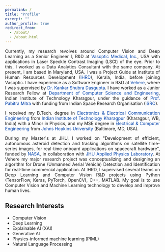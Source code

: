 ```yaml
---
permalink: /
title: "Profile"
excerpt: ""
author_profile: true
redirect_from: 
  - /about/
  - /about.html
---
```

<p style="text-align: justify;">
Currently, my research revolves around Computer Vision and Deep Learning as a  Senior Engineer I, R&D at <a href="https://www.vasoptic.com/" style="color:#0645AD; text-decoration: none;">Vasoptic Medical, Inc.</a>, USA with applications in Laser Speckle Contrast Imaging (LSCI) of the eye. Prior to this, I worked as a Data Analytics Consultant with the same company. At present, I am based in Maryland, USA. I was a Project Guide at Institute of Human Resources Development (<a href="https://ihrd.ac.in/" style="color:#0645AD; text-decoration: none;">IHRD</a>), Kerala, India, before joining Vasoptic. I have experience as a Software Engineer in R&D at <a href="https://vehere.com/" style="color:#0645AD; text-decoration: none;"> Vehere</a>, where I was supervised by <a href="https://en.wikipedia.org/wiki/K._S._Dasgupta" style="color:#0645AD; text-decoration: none;">Dr. Kankar Shubra Dasgupta</a>. I have worked as a Junior Research Fellow at <a href="https://cse.iitkgp.ac.in/" style="color:#0645AD; text-decoration: none;">Department of Computer Science and Engineering</a>,
Indian Institute of Technology Kharagpur, under the guidance of <a href="https://cse.iitkgp.ac.in/~pabitra/" style="color:#0645AD; text-decoration: none;">Prof. Pabitra Mitra</a> with funding from Indian Space Research Organisation (<a href="https://www.isro.gov.in/" style="color:#0645AD; text-decoration: none;">ISRO</a>).
</p>
<p style="text-align: justify;">
I received my B.Tech. degree in <a href="https://ecdept.iitkgp.ac.in/" style="color:#0645AD; text-decoration: none;">Electronics & Electrical Communication Engineering</a> from <a href="http://www.iitkgp.ac.in/" style="color:#0645AD; text-decoration: none;">Indian Institute of Technology Kharagpur</a> (Kharagpur, WB, India) with a Minor in Physics, and my MSE degree in <a href="https://engineering.jhu.edu/ece/" style="color:#0645AD; text-decoration: none;">Electrical & Computer Engineering</a> from <a href="https://www.jhu.edu/" style="color:#0645AD; text-decoration: none;">Johns Hopkins University</a> (Baltimore, MD, USA).
</p>
<p style="text-align: justify;">
During my Master's at JHU, I worked on "Development of efficient, autonomous asteroid detection and tracking algorithms on satellite time-series
images, for real-time onboard applications on spacecraft hardware", funded by <a href="https://www.nasa.gov/" style="color:#0645AD; text-decoration: none;">NASA</a>, in collaboration with <a href="https://www.jhuapl.edu/" style="color:#0645AD; text-decoration: none;">JHU Applied Physics Laboratory</a>. At Vehere my major research project was conceptualizing and designing an algorithm for Drone (Unmanned Aerial Vehicle) Detection and Identification for real-time commercial application. At IHRD, I supervised several teams on Deep Learning and Computer Vision R&D projects using Python (TensorFlow, Keras, PyTorch, OpenCV), C++, MATLAB. My goal is to use Computer Vision and Machine Learning technology to develop and improve human lives.
</p>

Research Interests
------------------
* Computer Vision
* Deep Learning
* Explainable AI (XAI)
* Generative AI
* Physics-informed machine learning (PIML)
* Natural Language Processing
